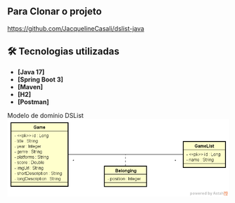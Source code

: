 



## Para Clonar o projeto
https://github.com/JacquelineCasali/dslist-java

## 🛠 Tecnologias utilizadas

- **[Java 17]**
- **[Spring Boot 3]**
- **[Maven]**
- **[H2]**
- **[Postman]**

Modelo de domínio DSList
![img.png](img.png)
